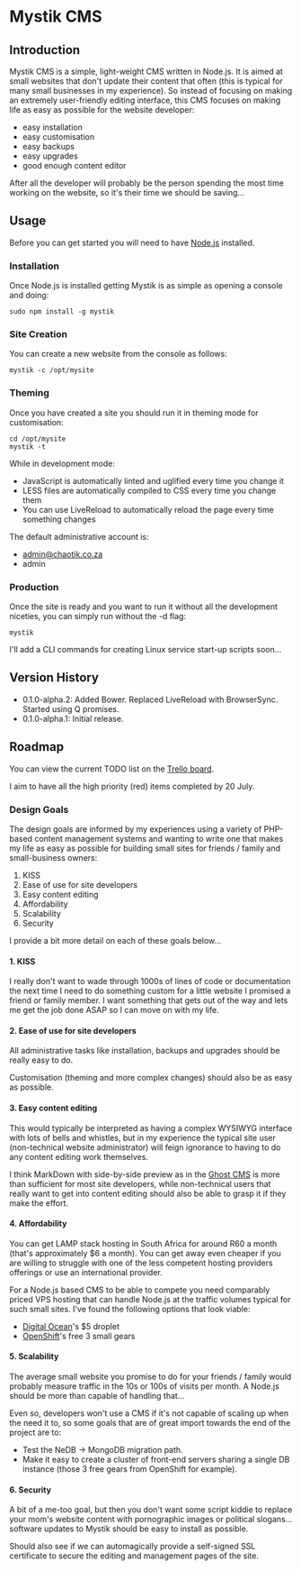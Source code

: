 # Mystik CMS
## Introduction
Mystik CMS is a simple, light-weight CMS written in Node.js. It is aimed at small websites that don't update their content that often (this is typical for many small businesses in my experience). So instead of focusing on making an extremely user-friendly editing interface, this CMS focuses on making life as easy as possible for the website developer:
* easy installation
* easy customisation
* easy backups
* easy upgrades
* good enough content editor

After all the developer will probably be the person spending the most time working on the website, so it's their time we should be saving...

## Usage
Before you can get started you will need to have [Node.js](http://nodejs.org/download/) installed.

### Installation
Once Node.js is installed getting Mystik is as simple as opening a console and doing:

    sudo npm install -g mystik

### Site Creation
You can create a new website from the console as follows:

    mystik -c /opt/mysite

### Theming
Once you have created a site you should run it in theming mode for customisation:

    cd /opt/mysite
    mystik -t

While in development mode:
* JavaScript is automatically linted and uglified every time you change it
* LESS files are automatically compiled to CSS every time you change them
* You can use LiveReload to automatically reload the page every time something changes

The default administrative account is:
* admin@chaotik.co.za
* admin

### Production
Once the site is ready and you want to run it without all the development niceties, you can simply run without the -d flag:

    mystik

I'll add a CLI commands for creating Linux service start-up scripts soon...

## Version History

* 0.1.0-alpha.2: Added Bower. Replaced LiveReload with BrowserSync. Started using Q promises.
* 0.1.0-alpha.1: Initial release.

## Roadmap
You can view the current TODO list on the [Trello board](https://trello.com/b/ozVTEkDw/mystik-cms).

I aim to have all the high priority (red) items completed by 20 July.

### Design Goals
The design goals are informed by my experiences using a variety of PHP-based content management systems and wanting to write one that makes my life as easy as possible for building small sites for friends / family and small-business owners:
1. KISS
2. Ease of use for site developers
3. Easy content editing
4. Affordability
5. Scalability
6. Security

I provide a bit more detail on each of these goals below...

#### 1. KISS
I really don't want to wade through 1000s of lines of code or documentation the next time I need to do something custom for a little website I promised a friend or family member. I want something that gets out of the way and lets me get the job done ASAP so I can move on with my life.

#### 2. Ease of use for site developers
All administrative tasks like installation, backups and upgrades should be really easy to do.

Customisation (theming and more complex changes) should also be as easy as possible. 

#### 3. Easy content editing
This would typically be interpreted as having a complex WYSIWYG interface with lots of bells and whistles, but in my experience the typical site user (non-technical website administrator) will feign ignorance to having to do any content editing work themselves.

I think MarkDown with side-by-side preview as in the [Ghost CMS](https://ghost.org/features/) is more than sufficient for most site developers, while non-technical users that really want to get into content editing should also be able to grasp it if they make the effort.

#### 4. Affordability
You can get LAMP stack hosting in South Africa for around R60 a month (that's approximately $6 a month). You can get away even cheaper if you are   willing to struggle with one of the less competent hosting providers offerings or use an international provider.

For a Node.js based CMS to be able to compete you need comparably priced VPS hosting that can handle Node.js at the traffic volumes typical for such small sites. I've found the following options that look viable:
* [Digital Ocean](https://www.digitalocean.com/pricing/)'s $5 droplet
* [OpenShift](https://www.openshift.com/products/pricing)'s free 3 small gears 

#### 5. Scalability
The average small website you promise to do for your friends / family would probably measure traffic in the 10s or 100s of visits per month. A Node.js  should be more than capable of handling that...

Even so, developers won't use a CMS if it's not capable of scaling up when the need it to, so some goals that are of great import towards the end of the project are to:
* Test the NeDB -> MongoDB migration path.
* Make it easy to create a cluster of front-end servers sharing a single DB instance (those 3 free gears from OpenShift for example).

#### 6. Security
A bit of a me-too goal, but then you don't want some script kiddie to replace your mom's website content with pornographic images or political slogans... software updates to Mystik should be easy to install as possible.

Should also see if we can automagically provide a self-signed SSL certificate to secure the editing and management pages of the site.